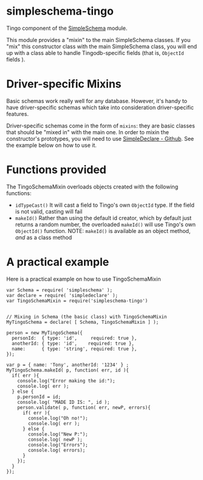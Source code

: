 simpleschema-tingo
==================

Tingo component of the [SimpleSchema](https://github.com/mercmobily/simpleschema) module.

This module provides a "mixin" to the main SimpleSchema classes. If you "mix" this constructor class with the main SimpleSchema class, you will end up with a class able to handle Tingodb-specific fields (that is, `ObjectId` fields ).

# Driver-specific Mixins

Basic schemas work really well for any database. However, it's handy to have driver-specific schemas which take into consideration driver-specific features.

Driver-specific schemas come in the form of `mixins`: they are basic classes that should be "mixed in" with the main one. In order to mixin the constructor's prototypes, you will need to use  [SimpleDeclare - Github](https://github.com/mercmobily/simpleDeclare). See the example below on how to use it.

# Functions provided

The TingoSchemaMixin overloads objects created with the following functions:

  * `idTypeCast()` It will cast a field to Tingo's own `ObjectId` type. If the field is not valid, casting will fail
  * `makeId()` Rather than using the default id creator, which by default just returns a random number, the overloaded `makeId()` will use Tingo's own `ObjectId()` function. NOTE: `makeId()` is available as an object method, _and_ as a class method

# A practical example

Here is a practical example on how to use TingoSchemaMixin

    var Schema = require( 'simpleschema' );
    var declare = require( 'simpledeclare' );
    var TingoSchemaMixin = require('simpleschema-tingo')


    // Mixing in Schema (the basic class) with TingoSchemaMixin
    MyTingoSchema = declare( [ Schema, TingoSchemaMixin ] );

    person = new MyTingoSchema({
      personId:  { type: 'id',     required: true },
      anotherId: { type: 'id',    required: true },
      name:      { type: 'string', required: true },
    });

    var p = { name: 'Tony', anotherId: '1234' } ;
    MyTingoSchema.makeId( p, function( err, id ){
      if( err ){
        console.log("Error making the id:");
        console.log( err );
      } else {
        p.personId = id;
        console.log( "MADE ID IS: ", id );
        person.validate( p, function( err, newP, errors){
          if( err ){
            console.log("Oh no!");
            console.log( err );
          } else {
            console.log("New P:");
            console.log( newP );
            console.log("Errors");
            console.log( errors);
          }
        });
      }
    });




